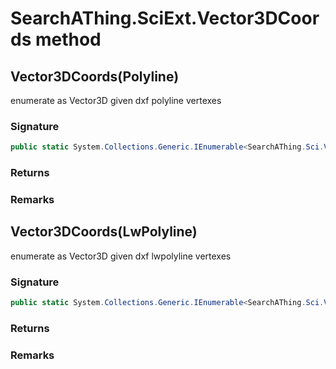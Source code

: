 # SearchAThing.SciExt.Vector3DCoords method
## Vector3DCoords(Polyline)
enumerate as Vector3D given dxf polyline vertexes

### Signature
```csharp
public static System.Collections.Generic.IEnumerable<SearchAThing.Sci.Vector3D> Vector3DCoords(Polyline pl)
```
### Returns

### Remarks

## Vector3DCoords(LwPolyline)
enumerate as Vector3D given dxf lwpolyline vertexes

### Signature
```csharp
public static System.Collections.Generic.IEnumerable<SearchAThing.Sci.Vector3D> Vector3DCoords(LwPolyline lwp)
```
### Returns

### Remarks

